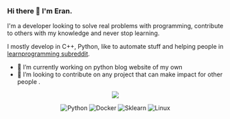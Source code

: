 ### Hi there 👋 I'm Eran.

I'm a developer looking to solve real problems with programming, contribute to others with my knowledge and never stop learning.

I mostly develop in C++, Python, like to automate stuff and helping people in [learnprogramming subreddit](https://www.reddit.com/r/learnprogramming/).


- 🌱 I’m currently working on python blog website of my own 
- 👯 I’m looking to contribute on any project that can make impact for other people .

<p align="center" >
	<a href="https://github.com/eranns/eranns"> 
    	<img  src="https://github-readme-stats.vercel.app/api?username=eranns&&show_icons=true&count_private=true&theme=solarized-light"/>
  	</a>
</p>


<p align="center">
	<a target="_blank"><img alt="Python" src="https://img.shields.io/badge/Python-%2312100E.svg?logo=python&style=for-the-badge"/></a> 
	<a target="_blank"><img alt="Docker" src="https://img.shields.io/badge/Docker-%2312100E.svg?logo=docker&style=for-the-badge"/></a>
	<a target="_blank"><img alt="Sklearn" src="https://img.shields.io/badge/Sklearn-%2312100E.svg?logo=scikit-learn&style=for-the-badge"/></a>
	<a target="_blank"><img alt="Linux" src="https://img.shields.io/badge/linux-%2312100E.svg?logo=linux&style=for-the-badge"/></a> 
	
</p>
